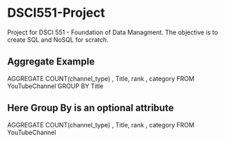 # DSCI551-Project
Project for DSCI 551 - Foundation of Data Managment. The objective is to create SQL and NoSQL for scratch.



## Aggregate Example

AGGREGATE COUNT(channel_type) , Title, rank  ,  category FROM YouTubeChannel GROUP BY Title

## Here Group By is an optional attribute

AGGREGATE COUNT(channel_type) , Title, rank  ,  category FROM YouTubeChannel

